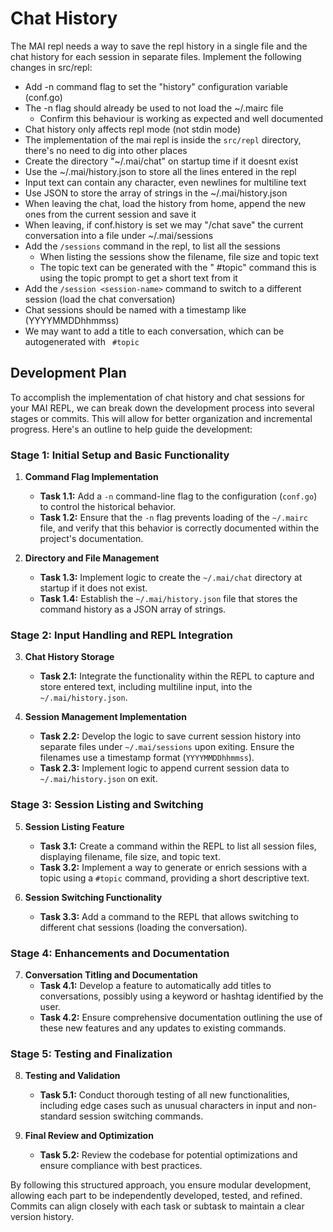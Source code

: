 # Chat History

The MAI repl needs a way to save the repl history in a single file and the chat history for each session in separate files. Implement the following changes in src/repl:

- Add -n command flag to set the "history" configuration variable (conf.go)
- The -n flag should already be used to not load the ~/.mairc file
  - Confirm this behaviour is working as expected and well documented
- Chat history only affects repl mode (not stdin mode)
- The implementation of the mai repl is inside the `src/repl` directory, there's no need to dig into other places
- Create the directory "~/.mai/chat" on startup time if it doesnt exist
- Use the ~/.mai/history.json to store all the lines entered in the repl
- Input text can contain any character, even newlines for multiline text
- Use JSON to store the array of strings in the ~/.mai/history.json
- When leaving the chat, load the history from home, append the new ones from the current session and save it
- When leaving, if conf.history is set we may "/chat save" the current conversation into a file under ~/.mai/sessions
- Add the `/sessions` command in the repl, to list all the sessions
  - When listing the sessions show the filename, file size and topic text
  - The topic text can be generated with the " #topic" command this is using the topic prompt to get a short text from it
- Add the `/session <session-name>` command to switch to a different session (load the chat conversation)
- Chat sessions should be named with a timestamp like (YYYYMMDDhhmmss)
- We may want to add a title to each conversation, which can be autogenerated with ` #topic`

## Development Plan

To accomplish the implementation of chat history and chat sessions for your MAI REPL, we can break down the development process into several stages or commits. This will allow for better organization and incremental progress. Here's an outline to help guide the development:

### Stage 1: Initial Setup and Basic Functionality

1. **Command Flag Implementation**
   - **Task 1.1:** Add a `-n` command-line flag to the configuration (`conf.go`) to control the historical behavior.
   - **Task 1.2:** Ensure that the `-n` flag prevents loading of the `~/.mairc` file, and verify that this behavior is correctly documented within the project's documentation.

2. **Directory and File Management**
   - **Task 1.3:** Implement logic to create the `~/.mai/chat` directory at startup if it does not exist.
   - **Task 1.4:** Establish the `~/.mai/history.json` file that stores the command history as a JSON array of strings.

### Stage 2: Input Handling and REPL Integration

3. **Chat History Storage**
   - **Task 2.1:** Integrate the functionality within the REPL to capture and store entered text, including multiline input, into the `~/.mai/history.json`.

4. **Session Management Implementation**
   - **Task 2.2:** Develop the logic to save current session history into separate files under `~/.mai/sessions` upon exiting. Ensure the filenames use a timestamp format (`YYYYMMDDhhmmss`).
   - **Task 2.3:** Implement logic to append current session data to `~/.mai/history.json` on exit.

### Stage 3: Session Listing and Switching

5. **Session Listing Feature**
   - **Task 3.1:** Create a command within the REPL to list all session files, displaying filename, file size, and topic text.
   - **Task 3.2:** Implement a way to generate or enrich sessions with a topic using a `#topic` command, providing a short descriptive text.

6. **Session Switching Functionality**
   - **Task 3.3:** Add a command to the REPL that allows switching to different chat sessions (loading the conversation).

### Stage 4: Enhancements and Documentation

7. **Conversation Titling and Documentation**
   - **Task 4.1:** Develop a feature to automatically add titles to conversations, possibly using a keyword or hashtag identified by the user.
   - **Task 4.2:** Ensure comprehensive documentation outlining the use of these new features and any updates to existing commands.

### Stage 5: Testing and Finalization

8. **Testing and Validation**
   - **Task 5.1:** Conduct thorough testing of all new functionalities, including edge cases such as unusual characters in input and non-standard session switching commands.

9. **Final Review and Optimization**
   - **Task 5.2:** Review the codebase for potential optimizations and ensure compliance with best practices.

By following this structured approach, you ensure modular development, allowing each part to be independently developed, tested, and refined. Commits can align closely with each task or subtask to maintain a clear version history.
